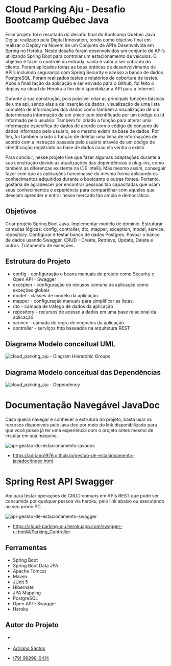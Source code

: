 # Cloud Parking Aju - Desafio Bootcamp Québec Java

Esse projeto foi o resultado do desafio final do Bootcamp Québec Java Digital realizado pela Digital Innovation, tendo como objetivo final em realizar o Deploy na Nuvem de um Conjunto de API’s Desenvolvida em Spring no Heroku. Neste desafio foram desenvolvidos um conjunto de API’s utilizando Spring Boot para controlar um estacionamento de veículos. O objetivo é fazer o controle da entrada, saída e valor a ser cobrado do cliente. Foram aplicados todas as boas práticas de desenvolvimento de API’s incluindo segurança com Spring Security e acesso a banco de dados PostgreSQL. Foram realizados testes e relatórios de cobertura de testes. Após a finalização da aplicação e ser enviado para o Github, foi feito o deploy na cloud do Heroku a fim de disponibilizar a API para a Internet.

Durante a sua construção, pois possível criar as principais funções básicas de uma api, sendo elas a de inserção de dados, visualização de uma lista completa de informações dos dados como também a visualização de um determinada informação de um único item identificado por um código ou id informado pelo usuário. Também foi criado a função para alterar uma informação específica de dados de acordo com o código do conjunto de dados informado pelo usuário, se o mesmo existir na base de dados. Por fim, foi também criado a função de deletar uma linha de informações de acordo com a instrução passada pelo usuário através de um código de identificação registrado na base de dados caso ela venha a existir.

Para concluir, nesse projeto tive que fazer algumas adaptações durante a sua construção devido as atualizações das dependências e plug-ins, como também as diferenças existente na IDE Intellij. Mas mesmo assim, conseguir fazer com que as aplicações funcionasse da mesmo forma aplicando os conhecimentos adquiridos durante o bootcamp e outras fontes. Portanto, gostaria de agradescer por encontrar pessoas tão capacitadas que usam seus conhecimentos e experiência para compartilhar com aqueles que desejam aprender e entrar nesse mercado tão amplo e democrático.

## Objetivos

Criar projeto Spring Boot Java.
Implementar modelo de domínio.
Estruturar camadas lógicas: config, controller, dto, mapper, exception, model, service, repository.
Configurar e testar banco de dados Postgres.
Povoar o banco de dados usando Swagger.
CRUD - Create, Retrieve, Update, Delete e outros.
Tratamento de exceções.

## Estrutura do Projeto

* config - configuração e beans manuais do projeto como Security e Open API - Swagger
* excepion - configuração do recusos comuns da aplicação como exceções globais
* model - classes de modelo da aplicação
* mapper - configuração manuais para simplificar as listas.
* dto - camada de tráfego de dados da aplicação
* repository - recursos de acesso a dados em uma base relacional da aplicação
* service - camada de regra de negócios da aplicação
* controller - serviços http baseados na arquitetura REST

## Diagrama Modelo conceitual UML

![cloud_parking_aju - Diagram Hierarchic Groups](https://user-images.githubusercontent.com/17755195/201374940-072bd81f-9494-4626-a26b-89de810743a9.png)

## Diagrama Modelo conceitual das Dependências

![cloud_parking_aju - Dependency](https://user-images.githubusercontent.com/17755195/201374995-10212a58-a258-41bc-9688-4ad85460a6b7.png)

# Documentação Navegável JavaDoc

Caso queira navegar e conhecer a extrutura do projeto, basta usar os recursos disponíveis pelo java doc por meio do link disponibilizado para que você posso já ter uma experiência com o projeto antes mesmo de instalar em sua máquina.

![api-gestao-do-estacionamento-javadoc](https://user-images.githubusercontent.com/17755195/201375859-5b1ccf8b-9293-4a1b-8ef3-fff5b161b1f6.png)

* https://adriano1976.github.io/gestao-de-estacionamento-javadoc/index.html

# Spring Rest API Swagger

Api para testar operações de CRUD comuns em APIs REST que pode ser consumida por qualquer pessoa via heroku, pelo link abaixo ou executando no seu prório PC.

![api-gestao-de-estacionamento-swagger](https://user-images.githubusercontent.com/17755195/201376133-bfa405db-6fef-4f17-a901-4794033ffc1a.png)

* https://cloud-parking-aju.herokuapp.com/swagger-ui.html#/Parking_Controller

## Ferramentas

* Spring Boot
* Spring Boot Data JPA
* Apache Tomcat
* Maven
* JUnit 5
* Hibernate
* JPA Mapping
* PostgreSQL
* Open API - Swagger
* Heroku

## Autor do Projeto

* <p dir="auto"><li><a href="https://github.com/Adriano1976">Adriano Santos</a></li></p>
* <p dir="auto"><a href="https://api.whatsapp.com/send?phone=5579998960414" rel="nofollow">(79) 99896-0414</a></p>
